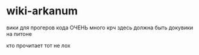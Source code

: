 # wiki-arkanum
вики для прогеров кода ОЧЕНЬ много
крч здесь должна быть докувики на питоне

кто прочитает тот не лох
